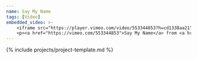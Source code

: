 ```yaml
---
name: Say My Name
tags: [Video]
embedded_video: >-
    <iframe src="https://player.vimeo.com/video/553344853?h=cd1338aa21" width="640" height="360" frameborder="0" allow="autoplay; fullscreen; picture-in-picture" allowfullscreen></iframe>
    <p><a href="https://vimeo.com/553344853">Say My Name</a> from <a href="https://vimeo.com/perkinswill">Perkins&amp;Will</a> on <a href="https://vimeo.com">Vimeo</a>.</p>
---
```


{% include projects/project-template.md %}